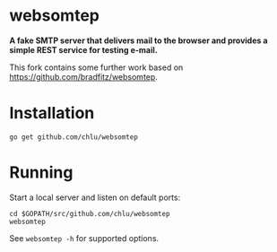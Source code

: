websomtep
=========

**A fake SMTP server that delivers mail to the browser and provides a simple REST service for testing e-mail.**

This fork contains some further work based on https://github.com/bradfitz/websomtep.

# Installation

    go get github.com/chlu/websomtep

# Running

Start a local server and listen on default ports:

    cd $GOPATH/src/github.com/chlu/websomtep
    websomtep

See `websomtep -h` for supported options.
